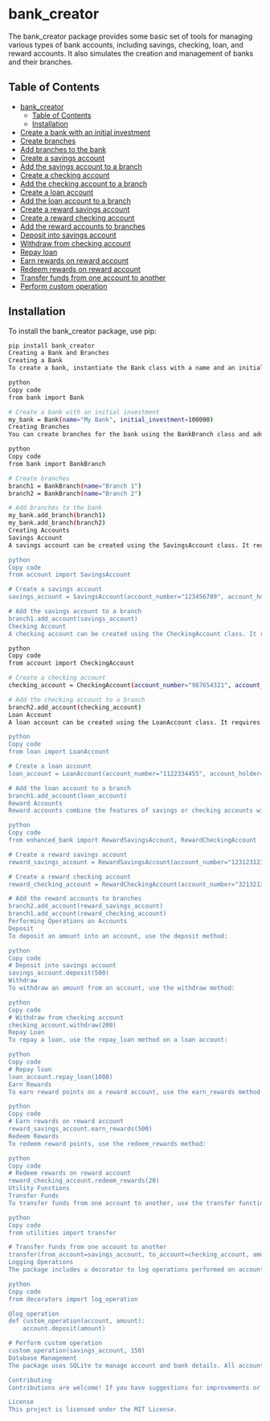  # bank_creator

The bank_creator package provides some basic set of tools for managing various types of bank accounts, including savings, checking, loan, and reward accounts. It also simulates the creation and management of banks and their branches.

## Table of Contents

- [bank\_creator](#bank_creator)
  - [Table of Contents](#table-of-contents)
  - [Installation](#installation)
- [Create a bank with an initial investment](#create-a-bank-with-an-initial-investment)
- [Create branches](#create-branches)
- [Add branches to the bank](#add-branches-to-the-bank)
- [Create a savings account](#create-a-savings-account)
- [Add the savings account to a branch](#add-the-savings-account-to-a-branch)
- [Create a checking account](#create-a-checking-account)
- [Add the checking account to a branch](#add-the-checking-account-to-a-branch)
- [Create a loan account](#create-a-loan-account)
- [Add the loan account to a branch](#add-the-loan-account-to-a-branch)
- [Create a reward savings account](#create-a-reward-savings-account)
- [Create a reward checking account](#create-a-reward-checking-account)
- [Add the reward accounts to branches](#add-the-reward-accounts-to-branches)
- [Deposit into savings account](#deposit-into-savings-account)
- [Withdraw from checking account](#withdraw-from-checking-account)
- [Repay loan](#repay-loan)
- [Earn rewards on reward account](#earn-rewards-on-reward-account)
- [Redeem rewards on reward account](#redeem-rewards-on-reward-account)
- [Transfer funds from one account to another](#transfer-funds-from-one-account-to-another)
- [Perform custom operation](#perform-custom-operation)

## Installation

To install the bank_creator package, use pip:

```bash
pip install bank_creator
Creating a Bank and Branches
Creating a Bank
To create a bank, instantiate the Bank class with a name and an initial investment amount:

python
Copy code
from bank import Bank

# Create a bank with an initial investment
my_bank = Bank(name="My Bank", initial_investment=100000)
Creating Branches
You can create branches for the bank using the BankBranch class and add them to the bank:

python
Copy code
from bank import BankBranch

# Create branches
branch1 = BankBranch(name="Branch 1")
branch2 = BankBranch(name="Branch 2")

# Add branches to the bank
my_bank.add_branch(branch1)
my_bank.add_branch(branch2)
Creating Accounts
Savings Account
A savings account can be created using the SavingsAccount class. It requires an account number, account holder's name, initial balance, and interest rate:

python
Copy code
from account import SavingsAccount

# Create a savings account
savings_account = SavingsAccount(account_number="123456789", account_holder="John Doe", balance=1000, interest_rate=0.03)

# Add the savings account to a branch
branch1.add_account(savings_account)
Checking Account
A checking account can be created using the CheckingAccount class. It requires an account number, account holder's name, and initial balance:

python
Copy code
from account import CheckingAccount

# Create a checking account
checking_account = CheckingAccount(account_number="987654321", account_holder="Jane Doe", balance=500)

# Add the checking account to a branch
branch2.add_account(checking_account)
Loan Account
A loan account can be created using the LoanAccount class. It requires an account number, account holder's name, initial balance, and loan amount:

python
Copy code
from loan import LoanAccount

# Create a loan account
loan_account = LoanAccount(account_number="1122334455", account_holder="Alice", balance=0, loan_amount=10000)

# Add the loan account to a branch
branch1.add_account(loan_account)
Reward Accounts
Reward accounts combine the features of savings or checking accounts with a reward points system. They can be created using the RewardSavingsAccount and RewardCheckingAccount classes:

python
Copy code
from enhanced_bank import RewardSavingsAccount, RewardCheckingAccount

# Create a reward savings account
reward_savings_account = RewardSavingsAccount(account_number="123123123", account_holder="Bob", balance=2000, interest_rate=0.03, reward_points=100)

# Create a reward checking account
reward_checking_account = RewardCheckingAccount(account_number="321321321", account_holder="Charlie", balance=1000, reward_points=50)

# Add the reward accounts to branches
branch2.add_account(reward_savings_account)
branch1.add_account(reward_checking_account)
Performing Operations on Accounts
Deposit
To deposit an amount into an account, use the deposit method:

python
Copy code
# Deposit into savings account
savings_account.deposit(500)
Withdraw
To withdraw an amount from an account, use the withdraw method:

python
Copy code
# Withdraw from checking account
checking_account.withdraw(200)
Repay Loan
To repay a loan, use the repay_loan method on a loan account:

python
Copy code
# Repay loan
loan_account.repay_loan(1000)
Earn Rewards
To earn reward points on a reward account, use the earn_rewards method:

python
Copy code
# Earn rewards on reward account
reward_savings_account.earn_rewards(500)
Redeem Rewards
To redeem reward points, use the redeem_rewards method:

python
Copy code
# Redeem rewards on reward account
reward_checking_account.redeem_rewards(20)
Utility Functions
Transfer Funds
To transfer funds from one account to another, use the transfer function:

python
Copy code
from utilities import transfer

# Transfer funds from one account to another
transfer(from_account=savings_account, to_account=checking_account, amount=300)
Logging Operations
The package includes a decorator to log operations performed on accounts. This can be useful for tracking account activity:

python
Copy code
from decorators import log_operation

@log_operation
def custom_operation(account, amount):
    account.deposit(amount)

# Perform custom operation
custom_operation(savings_account, 150)
Database Management
The package uses SQLite to manage account and bank details. All account and bank operations are automatically saved to the database. This ensures that all changes are persistent and can be retrieved later.

Contributing
Contributions are welcome! If you have suggestions for improvements or new features, feel free to submit a Pull Request on GitHub.

License
This project is licensed under the MIT License.